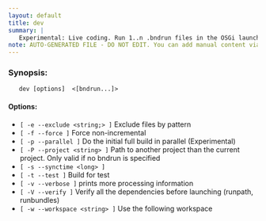 ```yaml
---
layout: default
title: dev
summary: |
   Experimental: Live coding. Run 1..n .bndrun files in the OSGi launcher, and continously rebuild all projects in the workspace when changes are detected. If no bndrun is specified, the current project is used for the run specification. An initial full build is done when one project not built is detected.
note: AUTO-GENERATED FILE - DO NOT EDIT. You can add manual content via same filename in _ext sub-folder. 
---
```


### Synopsis: 
	   dev [options]  <[bndrun...]>

#### Options: 
- `[ -e --exclude <string;> ]` Exclude files by pattern
- `[ -f --force ]` Force non-incremental
- `[ -p --parallel ]` Do the initial full build in parallel (Experimental)
- `[ -P --project <string> ]` Path to another project than the current project. Only valid if no bndrun is specified
- `[ -s --synctime <long> ]` 
- `[ -t --test ]` Build for test
- `[ -v --verbose ]` prints more processing information
- `[ -V --verify ]` Verify all the dependencies before launching (runpath, runbundles)
- `[ -w --workspace <string> ]` Use the following workspace

